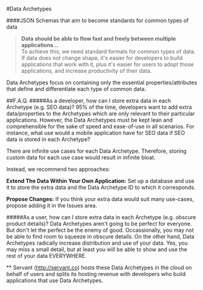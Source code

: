 #Data Archetypes

####JSON Schemas that aim to become standards for common types of data
  
>**Data should be able to flow fast and freely between multiple applications...**  
>To achieve this, we need standard formats for common types of data.  If data does not change shape, it's easier for developers to build applications that work with it, plus it's easier for users to adopt those applications, and increase productivity of their data.

Data Archetypes focus on containing only the essential properties/attributes that define and differentiate each type of common data.

##F.A.Q.
#####As a developer, how can I store extra data in each Archetype (e.g. SEO data)?
95% of the time, developers want to add extra data/properties to the Archetypes which are only relevant to their particular applications.  However, the Data Archetypes must be kept lean and comprehensible for the sake of speed and ease-of-use in all scenarios.  For instance, what use would a mobile application have for SEO data if SEO data is stored in each Archetype?

There are infinite use cases for each Data Archetype.  Therefore, storing custom data for each use case would result in infinite bloat.

Instead, we recommend two approaches: 

**Extend The Data Within Your Own Application:**  Set up a database and use it to store the extra data and the Data Archetype ID to which it corresponds. 

**Propose Changes:**  If you think your extra data would suit many use-cases, propose adding it in the Issues area.

#####As a user, how can I store extra data in each Archetype (e.g. obscure product details)?
Data Archetypes aren't going to be perfect for everyone.  But don't let the perfect be the enemy of good.  Occassionally, you may not be able to find room to squeeze in obscure details.  On the other hand, Data Archetypes radically increase distribution and use of your data.  Yes, you may miss a small detail, but at least you will be able to show and use the rest of your data EVERYWHERE.




** Servant (http://servant.co) hosts these Data Archetypes in the cloud on behalf of users and splits its hosting revenue with developers who build applications that use Data Archetypes.